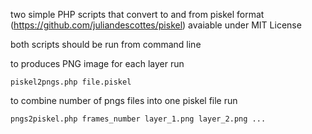 two simple PHP scripts that convert to and from piskel format (https://github.com/juliandescottes/piskel) avaiable under MIT License

both scripts should be run from command line

to produces PNG image for each layer run 

	piskel2pngs.php file.piskel

to combine number of pngs files into one piskel file run

	pngs2piskel.php frames_number layer_1.png layer_2.png ...


